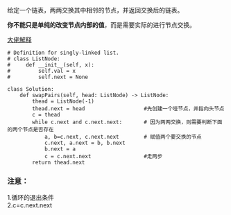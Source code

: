 给定一个链表，两两交换其中相邻的节点，并返回交换后的链表。

**你不能只是单纯的改变节点内部的值**，而是需要实际的进行节点交换。

[大佬解释](https://leetcode-cn.com/problems/swap-nodes-in-pairs/solution/bi-jiao-zhi-jie-gao-xiao-de-zuo-fa-han-tu-jie-by-w/)

```
# Definition for singly-linked list.
# class ListNode:
#     def __init__(self, x):
#         self.val = x
#         self.next = None

class Solution:
    def swapPairs(self, head: ListNode) -> ListNode:
        thead = ListNode(-1)
        thead.next = head                   #先创建一个哑节点，并指向头节点
        c = thead
        while c.next and c.next.next:       # 因为两两交换，则需要判断下面的两个节点是否存在
            a, b=c.next, c.next.next        # 赋值两个要交换的节点
            c.next, a.next = b, b.next
            b.next = a
            c = c.next.next                 #走两步
        return thead.next
  ```
  ### 注意：
1.循环的退出条件  
2.c=c.next.next
